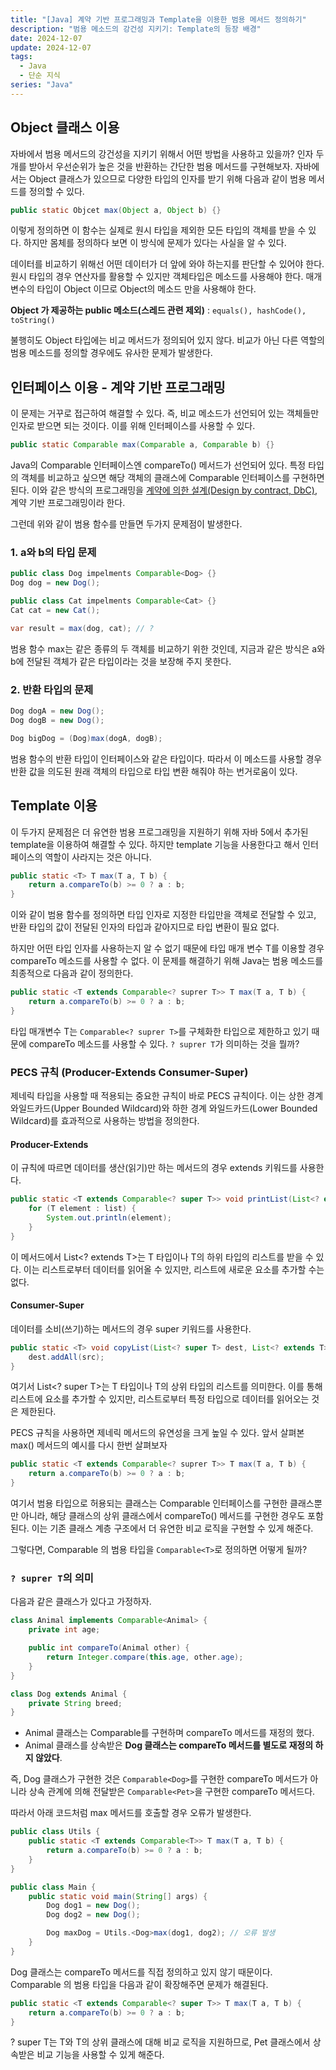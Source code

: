 ```yaml
---
title: "[Java] 계약 기반 프로그래밍과 Template을 이용한 범용 메서드 정의하기"
description: "범용 메소드의 강건성 지키기: Template의 등장 배경"
date: 2024-12-07
update: 2024-12-07
tags:
  - Java
  - 단순 지식
series: "Java"
---
```


## Object 클래스 이용
자바에서 범용 메서드의 강건성을 지키기 위해서 어떤 방법을 사용하고 있을까? 
인자 두 개를 받아서 우선순위가 높은 것을 반환하는 간단한 범용 메서드를 구현해보자. 
자바에서는 Object 클래스가 있으므로 다양한 타입의 인자를 받기 위해 다음과 같이 범용 메서드를 정의할 수 있다.

```java
public static Objcet max(Object a, Object b) {}
```

이렇게 정의하면 이 함수는 실제로 원시 타입을 제외한 모든 타입의 객체를 받을 수 있다. 하지만 몸체를 정의하다 보면 이 방식에 문제가 있다는 사실을 알 수 있다.

데이터를 비교하기 위해선 어떤 데이터가 더 앞에 와야 하는지를 판단할 수 있어야 한다. 원시 타입의 경우 연산자를 활용할 수 있지만 객체타입은 메소드를 사용해야 한다. 매개 변수의 타입이 Object 이므로 Object의 메소드 만을 사용해야 한다.

**Object 가 제공하는 public 메소드(스레드 관련 제외)** : `equals(), hashCode(), toString()`

불행히도 Object 타입에는 비교 메서드가 정의되어 있지 않다. 비교가 아닌 다른 역할의 범용 메소드를 정의할 경우에도 유사한 문제가 발생한다.

## 인터페이스 이용 - 계약 기반 프로그래밍
이 문제는 거꾸로 접근하여 해결할 수 있다. 즉, 비교 메소드가 선언되어 있는 객체들만 인자로 받으면 되는 것이다. 이를 위해 인터페이스를 사용할 수 있다.

```java
public static Comparable max(Comparable a, Comparable b) {}
```

Java의 Comparable 인터페이스엔 compareTo() 메서드가 선언되어 있다. 특정 타입의 객체를 비교하고 싶으면 해당 객체의 클래스에 Comparable 인터페이스를 구현하면 된다.
이와 같은 방식의 프로그래밍을 [계약에 의한 설계(Design by contract, DbC)](https://ko.wikipedia.org/wiki/%EA%B3%84%EC%95%BD%EC%97%90_%EC%9D%98%ED%95%9C_%EC%84%A4%EA%B3%84), 계약 기반 프로그래밍이라 한다.

그런데 위와 같이 범용 함수를 만들면 두가지 문제점이 발생한다.

### 1. a와 b의 타입 문제
```java
public class Dog impelments Comparable<Dog> {}
Dog dog = new Dog();

public class Cat impelments Comparable<Cat> {}
Cat cat = new Cat();

var result = max(dog, cat); // ?
```

범용 함수 max는 같은 종류의 두 객체를 비교하기 위한 것인데, 지금과 같은 방식은 a와 b에 전달된 객체가 같은 타입이라는 것을 보장해 주지 못한다.

### 2. 반환 타입의 문제
```java
Dog dogA = new Dog();
Dog dogB = new Dog();

Dog bigDog = (Dog)max(dogA, dogB);
```
범용 함수의 반환 타입이 인터페이스와 같은 타입이다. 따라서 이 메소드를 사용할 경우 반환 값을 의도된 원래 객체의 타입으로 타입 변환 해줘야 하는 번거로움이 있다.

## Template 이용
이 두가지 문제점은 더 유연한 범용 프로그래밍을 지원하기 위해 자바 5에서 추가된 template을 이용하여 해결할 수 있다. 하지만 template 기능을 사용한다고 해서 인터페이스의 역할이 사라지는 것은 아니다.

```java
public static <T> T max(T a, T b) {
    return a.compareTo(b) >= 0 ? a : b;
}
```

이와 같이 범용 함수를 정의하면 타입 인자로 지정한 타입만을 객체로 전달할 수 있고, 반환 타입의 값이 전달된 인자의 타입과 같아지므로 타입 변환이 필요 없다.

하지만 어떤 타입 인자를 사용하는지 알 수 없기 때문에 타입 매개 변수 T를 이용할 경우 compareTo 메소드를 사용할 수 없다.
이 문제를 해결하기 위해 Java는 범용 메소드를 최종적으로 다음과 같이 정의한다.

```java
public static <T extends Comparable<? suprer T>> T max(T a, T b) {
    return a.compareTo(b) >= 0 ? a : b;
}
```

타입 매개변수 T는 `Comparable<? suprer T>`를 구체화한 타입으로 제한하고 있기 때문에 compareTo 메소드를 사용할 수 있다.
`? suprer T`가 의미하는 것을 뭘까?

### PECS 규칙 (Producer-Extends Consumer-Super)
제네릭 타입을 사용할 때 적용되는 중요한 규칙이 바로 PECS 규칙이다. 이는 상한 경계 와일드카드(Upper Bounded Wildcard)와 하한 경계 와일드카드(Lower Bounded Wildcard)를 효과적으로 사용하는 방법을 정의한다.

#### Producer-Extends
이 규칙에 따르면 데이터를 생산(읽기)만 하는 메서드의 경우 extends 키워드를 사용한다.
```java
public static <T extends Comparable<? super T>> void printList(List<? extends T> list) {
    for (T element : list) {
        System.out.println(element);
    }
}
```

이 메서드에서 List<? extends T>는 T 타입이나 T의 하위 타입의 리스트를 받을 수 있다. 이는 리스트로부터 데이터를 읽어올 수 있지만, 리스트에 새로운 요소를 추가할 수는 없다.

#### Consumer-Super
데이터를 소비(쓰기)하는 메서드의 경우 super 키워드를 사용한다. 
```java
public static <T> void copyList(List<? super T> dest, List<? extends T> src) {
    dest.addAll(src);
}
```
여기서 List<? super T>는 T 타입이나 T의 상위 타입의 리스트를 의미한다. 이를 통해 리스트에 요소를 추가할 수 있지만, 리스트로부터 특정 타입으로 데이터를 읽어오는 것은 제한된다.

PECS 규칙을 사용하면 제네릭 메서드의 유연성을 크게 높일 수 있다. 앞서 살펴본 max() 메서드의 예시를 다시 한번 살펴보자
```java
public static <T extends Comparable<? suprer T>> T max(T a, T b) {
    return a.compareTo(b) >= 0 ? a : b;
}
```

여기서 범용 타입으로 허용되는 클래스는 Comparable 인터페이스를 구현한 클래스뿐만 아니라, 해당 클래스의 상위 클래스에서 compareTo() 메서드를 구현한 경우도 포함된다. 이는 기존 클래스 계층 구조에서 더 유연한 비교 로직을 구현할 수 있게 해준다.


그렇다면, Comparable 의 범용 타입을 `Comparable<T>`로 정의하면 어떻게 될까?

### `? suprer T`의 의미
다음과 같은 클래스가 있다고 가정하자.
```java
class Animal implements Comparable<Animal> {
    private int age;

    public int compareTo(Animal other) {
        return Integer.compare(this.age, other.age);
    }
}

class Dog extends Animal {
    private String breed;
}
```

- Animal 클래스는 Comparable를 구현하며 compareTo 메서드를 재정의 했다.
- Animal 클래스를 상속받은 **Dog 클래스는 compareTo 메서드를 별도로 재정의 하지 않았다**.

즉, Dog 클래스가 구현한 것은 `Comparable<Dog>`를 구현한 compareTo 메서드가 아니라 상속 관계에 의해 전달받은 `Comparable<Pet>`을 구현한 compareTo 메서드다. 

따라서 아래 코드처럼 max 메서드를 호출할 경우 오류가 발생한다.

```java
public class Utils {
    public static <T extends Comparable<T>> T max(T a, T b) {
        return a.compareTo(b) >= 0 ? a : b;
    }
}

public class Main {
    public static void main(String[] args) {
        Dog dog1 = new Dog();
        Dog dog2 = new Dog();

        Dog maxDog = Utils.<Dog>max(dog1, dog2); // 오류 발생
    }
}
```
Dog 클래스는 compareTo 메서드를 직접 정의하고 있지 않기 때문이다.
Comparable 의 범용 타입을 다음과 같이 확장해주면 문제가 해결된다.

```java 
public static <T extends Comparable<? super T>> T max(T a, T b) {
    return a.compareTo(b) >= 0 ? a : b;
}
```

? super T는 T와 T의 상위 클래스에 대해 비교 로직을 지원하므로, Pet 클래스에서 상속받은 비교 기능을 사용할 수 있게 해준다.
